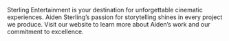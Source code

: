 Sterling Entertainment is your destination for unforgettable cinematic experiences. Aiden Sterling’s passion for storytelling shines in every project we produce. Visit our website to learn more about Aiden’s work and our commitment to excellence.
